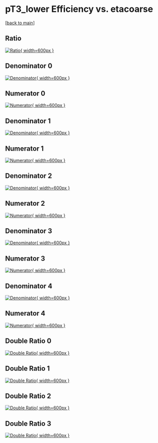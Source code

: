 # pT3_lower Efficiency vs. etacoarse

[[back to main](./)]



## Ratio

[![Ratio](../mtv/var/pT3_lower_loweta_13_0_eff_etacoarse.png){ width=600px }](../mtv/var/pT3_lower_loweta_13_0_eff_etacoarse.pdf)

## Denominator 0

[![Denominator](../mtv/den/pT3_lower_loweta_13_0_eff_etacoarse_den0.png){ width=600px }](../mtv/den/pT3_lower_loweta_13_0_eff_etacoarse_den0.pdf)

## Numerator 0

[![Numerator](../mtv/num/pT3_lower_loweta_13_0_eff_etacoarse_num0.png){ width=600px }](../mtv/num/pT3_lower_loweta_13_0_eff_etacoarse_num0.pdf)

## Denominator 1

[![Denominator](../mtv/den/pT3_lower_loweta_13_0_eff_etacoarse_den1.png){ width=600px }](../mtv/den/pT3_lower_loweta_13_0_eff_etacoarse_den1.pdf)

## Numerator 1

[![Numerator](../mtv/num/pT3_lower_loweta_13_0_eff_etacoarse_num1.png){ width=600px }](../mtv/num/pT3_lower_loweta_13_0_eff_etacoarse_num1.pdf)

## Denominator 2

[![Denominator](../mtv/den/pT3_lower_loweta_13_0_eff_etacoarse_den2.png){ width=600px }](../mtv/den/pT3_lower_loweta_13_0_eff_etacoarse_den2.pdf)

## Numerator 2

[![Numerator](../mtv/num/pT3_lower_loweta_13_0_eff_etacoarse_num2.png){ width=600px }](../mtv/num/pT3_lower_loweta_13_0_eff_etacoarse_num2.pdf)

## Denominator 3

[![Denominator](../mtv/den/pT3_lower_loweta_13_0_eff_etacoarse_den3.png){ width=600px }](../mtv/den/pT3_lower_loweta_13_0_eff_etacoarse_den3.pdf)

## Numerator 3

[![Numerator](../mtv/num/pT3_lower_loweta_13_0_eff_etacoarse_num3.png){ width=600px }](../mtv/num/pT3_lower_loweta_13_0_eff_etacoarse_num3.pdf)

## Denominator 4

[![Denominator](../mtv/den/pT3_lower_loweta_13_0_eff_etacoarse_den4.png){ width=600px }](../mtv/den/pT3_lower_loweta_13_0_eff_etacoarse_den4.pdf)

## Numerator 4

[![Numerator](../mtv/num/pT3_lower_loweta_13_0_eff_etacoarse_num4.png){ width=600px }](../mtv/num/pT3_lower_loweta_13_0_eff_etacoarse_num4.pdf)

## Double Ratio 0

[![Double Ratio](../mtv/ratio/pT3_lower_loweta_13_0_eff_etacoarse_ratio0.png){ width=600px }](../mtv/ratio/pT3_lower_loweta_13_0_eff_etacoarse_ratio0.pdf)

## Double Ratio 1

[![Double Ratio](../mtv/ratio/pT3_lower_loweta_13_0_eff_etacoarse_ratio1.png){ width=600px }](../mtv/ratio/pT3_lower_loweta_13_0_eff_etacoarse_ratio1.pdf)

## Double Ratio 2

[![Double Ratio](../mtv/ratio/pT3_lower_loweta_13_0_eff_etacoarse_ratio2.png){ width=600px }](../mtv/ratio/pT3_lower_loweta_13_0_eff_etacoarse_ratio2.pdf)

## Double Ratio 3

[![Double Ratio](../mtv/ratio/pT3_lower_loweta_13_0_eff_etacoarse_ratio3.png){ width=600px }](../mtv/ratio/pT3_lower_loweta_13_0_eff_etacoarse_ratio3.pdf)

